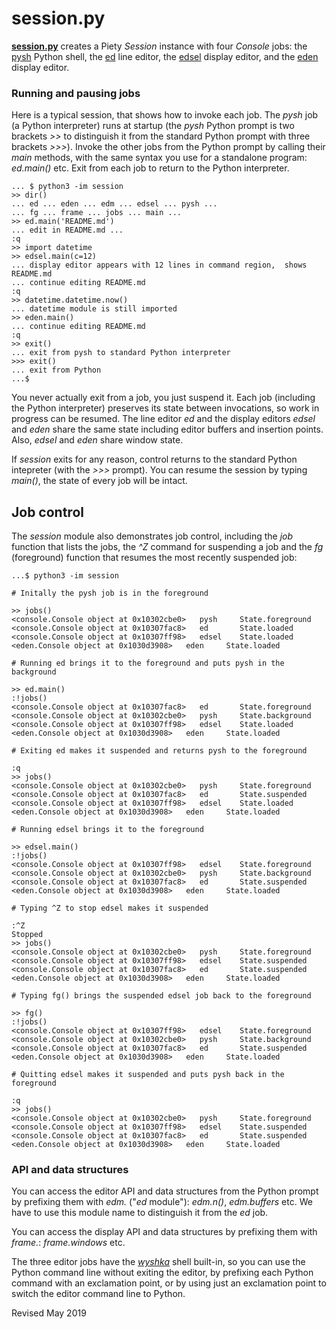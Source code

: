 
session.py
==========

**[session.py](session.py)** creates a Piety *Session* instance with four *Console*
jobs: the [pysh](../shells/pysh.py) Python shell, the [ed](../editors/ed.md) line editor,
the [edsel](../editors/edsel.md) display editor, and the
[eden](../editors/eden.md) display editor.

### Running and pausing jobs ###

Here is a typical session, that shows how to invoke each job.  The
*pysh* job (a Python interpreter) runs at startup
(the *pysh* Python prompt is two brackets *>>* to distinguish
it from the standard Python prompt with three brackets *>>>*).
Invoke the other
jobs from the Python prompt by calling their *main* methods, with the
same syntax you use for a standalone program:
*ed.main()* etc.  Exit from each job to return to the Python interpreter.

    ... $ python3 -im session
    >> dir()
    ... ed ... eden ... edm ... edsel ... pysh ...
    ... fg ... frame ... jobs ... main ...
    >> ed.main('README.md')
    ... edit in README.md ...
    :q
    >> import datetime
    >> edsel.main(c=12)
    ... display editor appears with 12 lines in command region,  shows README.md
    ... continue editing README.md
    :q
    >> datetime.datetime.now()
    ... datetime module is still imported
    >> eden.main()
    ... continue editing README.md
    :q
    >> exit()
    ... exit from pysh to standard Python interpreter
    >>> exit()
    ... exit from Python
    ...$

You never actually exit from a job, you just suspend it.
Each job (including the Python interpreter)
preserves its state between invocations, so work in progress can be resumed.
The line editor *ed* and the display editors *edsel*
and *eden* share the same state including editor buffers and insertion points.
Also, *edsel* and *eden* share window state.

If *session* exits for any reason,
control returns to the standard Python intepreter (with the *>>>* prompt).
You can resume the session by typing *main()*, the state of every job will be intact.

## Job control ##

The *session* module also demonstrates job control, including the
*job* function that lists the jobs, the *^Z* command for suspending a job
and the *fg* (foreground) function that resumes the most recently
suspended job:

    ...$ python3 -im session

    # Initally the pysh job is in the foreground

    >> jobs()
    <console.Console object at 0x10302cbe0>   pysh     State.foreground
    <console.Console object at 0x10307fac8>   ed       State.loaded
    <console.Console object at 0x10307ff98>   edsel    State.loaded
    <eden.Console object at 0x1030d3908>   eden     State.loaded

    # Running ed brings it to the foreground and puts pysh in the background

    >> ed.main()
    :!jobs()
    <console.Console object at 0x10307fac8>   ed       State.foreground
    <console.Console object at 0x10302cbe0>   pysh     State.background
    <console.Console object at 0x10307ff98>   edsel    State.loaded
    <eden.Console object at 0x1030d3908>   eden     State.loaded

    # Exiting ed makes it suspended and returns pysh to the foreground

    :q
    >> jobs()
    <console.Console object at 0x10302cbe0>   pysh     State.foreground
    <console.Console object at 0x10307fac8>   ed       State.suspended
    <console.Console object at 0x10307ff98>   edsel    State.loaded
    <eden.Console object at 0x1030d3908>   eden     State.loaded

    # Running edsel brings it to the foreground

    >> edsel.main()
    :!jobs()
    <console.Console object at 0x10307ff98>   edsel    State.foreground
    <console.Console object at 0x10302cbe0>   pysh     State.background
    <console.Console object at 0x10307fac8>   ed       State.suspended
    <eden.Console object at 0x1030d3908>   eden     State.loaded

    # Typing ^Z to stop edsel makes it suspended

    :^Z
    Stopped
    >> jobs()
    <console.Console object at 0x10302cbe0>   pysh     State.foreground
    <console.Console object at 0x10307ff98>   edsel    State.suspended
    <console.Console object at 0x10307fac8>   ed       State.suspended
    <eden.Console object at 0x1030d3908>   eden     State.loaded

    # Typing fg() brings the suspended edsel job back to the foreground

    >> fg()
    :!jobs()
    <console.Console object at 0x10307ff98>   edsel    State.foreground
    <console.Console object at 0x10302cbe0>   pysh     State.background
    <console.Console object at 0x10307fac8>   ed       State.suspended
    <eden.Console object at 0x1030d3908>   eden     State.loaded

    # Quitting edsel makes it suspended and puts pysh back in the foreground

    :q
    >> jobs()
    <console.Console object at 0x10302cbe0>   pysh     State.foreground
    <console.Console object at 0x10307ff98>   edsel    State.suspended
    <console.Console object at 0x10307fac8>   ed       State.suspended
    <eden.Console object at 0x1030d3908>   eden     State.loaded

### API and data structures ###

You can access the editor API and data structures from the Python prompt
by prefixing them with *edm.* ("*ed* module"): *edm.n()*, *edm.buffers* etc.
We have to use this module name to distinguish it from the *ed* job.

You can access the display API and data structures by prefixing them
with *frame.*: *frame.windows* etc.

The three editor jobs have the *[wyshka](../shells/wyshka.py)* shell built-in,
so you can use the Python command line without exiting the editor, by prefixing
each Python command with an exclamation point, or by using just an
exclamation point to switch the editor command line to Python.

Revised May 2019
